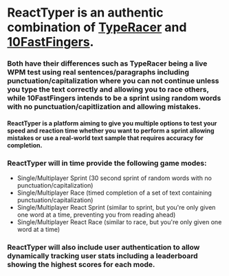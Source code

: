 # ReactTyper is an authentic combination of [TypeRacer](https://play.typeracer.com/) and [10FastFingers](https://10fastfingers.com/typing-test/english).

### Both have their differences such as TypeRacer being a live WPM test using real sentences/paragraphs including punctuation/capitalization where you can not continue unless you type the text correctly and allowing you to race others, while 10FastFingers intends to be a sprint using random words with no punctuation/capitlization and allowing mistakes.

#### ReactTyper is a platform aiming to give you multiple options to test your speed and reaction time whether you want to perform a sprint allowing mistakes or use a real-world text sample that requires accuracy for completion.

### ReactTyper will in time provide the following game modes:

- Single/Multiplayer Sprint (30 second sprint of random words with no punctuation/capitalization)
- Single/Multiplayer Race (timed completion of a set of text containing punctuation/capitalization)
- Single/Multiplayer React Sprint (similar to sprint, but you're only given one word at a time, preventing you from reading ahead)
- Single/Multiplayer React Race (similar to race, but you're only given one word at a time)

### ReactTyper will also include user authentication to allow dynamically tracking user stats including a leaderboard showing the highest scores for each mode.
